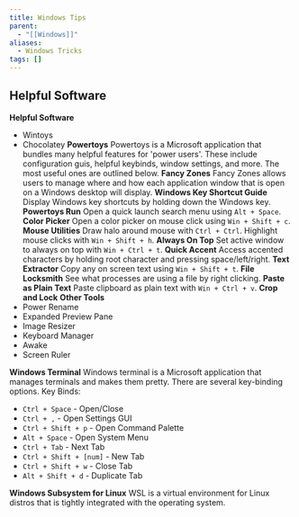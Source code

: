 ```yaml
---
title: Windows Tips
parent:
  - "[[Windows]]"
aliases:
  - Windows Tricks
tags: []
---
```

## Helpful Software
**Helpful Software**
- Wintoys
- Chocolatey
**Powertoys**
	Powertoys is a Microsoft application that bundles many helpful features for 'power users'. These include configuration guis, helpful keybinds, window settings, and more. The most useful ones are outlined below.
	**Fancy Zones**
		Fancy Zones allows users to manage where and how each application window that is open on a Windows desktop will display.
	**Windows Key Shortcut Guide**
		Display Windows key shortcuts by holding down the Windows key.
	**Powertoys Run**
		Open a quick launch search menu using `Alt + Space`.
	**Color Picker**
		Open a color picker on mouse click using `Win + Shift + c`.
	**Mouse Utilities**
		Draw halo around mouse with `Ctrl + Ctrl`.
		Highlight mouse clicks with `Win + Shift + h`.
	**Always On Top**
		Set active window to always on top with `Win + Ctrl + t`.
	**Quick Accent**
		Access accented characters by holding root character and pressing space/left/right.
	**Text Extractor**
		Copy any on screen text using `Win + Shift + t`.
	**File Locksmith**
		See what processes are using a file by right clicking.
	**Paste as Plain Text**
		Paste clipboard as plain text with `Win + Ctrl + v`.
	**Crop and Lock**
	**Other Tools**
- Power Rename
- Expanded Preview Pane
- Image Resizer
- Keyboard Manager
- Awake
- Screen Ruler
	
**Windows Terminal**
	Windows terminal is a Microsoft application that manages terminals and makes them pretty. There are several key-binding options.
	Key Binds:
- `Ctrl + Space` - Open/Close 
- `Ctrl + ,` - Open Settings GUI
- `Ctrl + Shift + p` - Open Command Palette
- `Alt + Space` - Open System Menu
- `Ctrl + Tab` - Next Tab
- `Ctrl + Shift + [num]` - New Tab
- `Ctrl + Shift + w` - Close Tab
- `Alt + Shift + d` - Duplicate Tab

**Windows Subsystem for Linux**
	WSL is a virtual environment for Linux distros that is tightly integrated with the operating system.